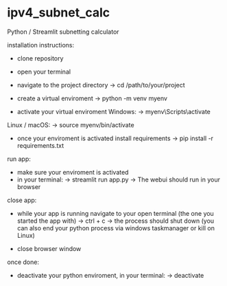 # ipv4_subnet_calc
Python / Streamlit subnetting calculator

installation instructions:

- clone repository

- open your terminal
- navigate to the project directory
    -> cd /path/to/your/project

- create a virtual enviroment
    -> python -m venv myenv

- activate your virtual enviroment
Windows:
    -> myenv\Scripts\activate

Linux / macOS:
    -> source myenv/bin/activate

- once your enviroment is activated install requirements
    -> pip install -r requirements.txt

run app:

- make sure your enviroment is activated 
- in your terminal:
    -> streamlit run app.py
    -> The webui should run in your browser

close app:

- while your app is running navigate to your open terminal (the one you started the app with)
    -> ctrl + c
    -> the process should shut down
    (you can also end your python process via windows taskmanager or kill <pid> on Linux)

- close browser window

once done:

- deactivate your python enviroment, in your terminal:
    -> deactivate
